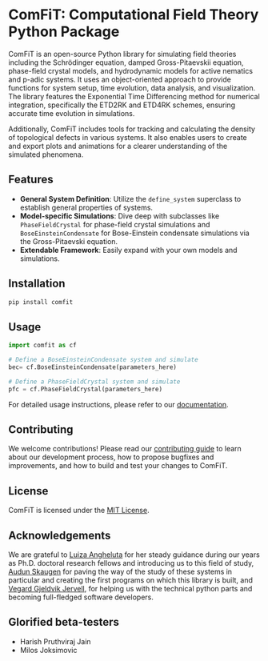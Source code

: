 # ComFiT: Computational Field Theory Python Package

ComFiT is an open-source Python library for simulating field theories including the Schrödinger equation, damped Gross-Pitaevskii equation, phase-field crystal models, and hydrodynamic models for active nematics and p-adic systems. 
It uses an object-oriented approach to provide functions for system setup, time evolution, data analysis, and visualization. 
The library features the Exponential Time Differencing method for numerical integration, specifically the ETD2RK and ETD4RK schemes, ensuring accurate time evolution in simulations. 

Additionally, ComFiT includes tools for tracking and calculating the density of topological defects in various systems. 
It also enables users to create and export plots and animations for a clearer understanding of the simulated phenomena.

## Features

- **General System Definition**: Utilize the `define_system` superclass to establish general properties of systems.
- **Model-specific Simulations**: Dive deep with subclasses like `PhaseFieldCrystal` for phase-field crystal simulations and `BoseEinsteinCondensate` for Bose-Einstein condensate simulations via the Gross-Pitaevski equation.
- **Extendable Framework**: Easily expand with your own models and simulations.

## Installation

```bash
pip install comfit
```

## Usage

```python
import comfit as cf

# Define a BoseEinsteinCondensate system and simulate
bec= cf.BoseEinsteinCondensate(parameters_here)

# Define a PhaseFieldCrystal system and simulate
pfc = cf.PhaseFieldCrystal(parameters_here)
```

For detailed usage instructions, please refer to our [documentation](/docs/).

## Contributing

We welcome contributions! Please read our [contributing guide](/docs/Contributing.md) to learn about our development process, how to propose bugfixes and improvements, and how to build and test your changes to ComFiT.

## License

ComFiT is licensed under the [MIT License](LICENSE).

## Acknowledgements

We are grateful to [Luiza Angheluta](https://orcid.org/0000-0001-7231-6694) for her steady guidance during our years as Ph.D. doctoral research fellows and introducing us to this field of study, 
[Audun Skaugen](https://orcid.org/0000-0003-0005-786X) for paving the way of the study of these systems in particular and creating the first programs on which this library is built, and 
[Vegard Gjeldvik Jervell](https://orcid.org/0009-0002-2959-0246), for helping us with the technical python parts and becoming full-fledged software developers.  


## Glorified beta-testers

- Harish Pruthviraj Jain
- Milos Joksimovic
